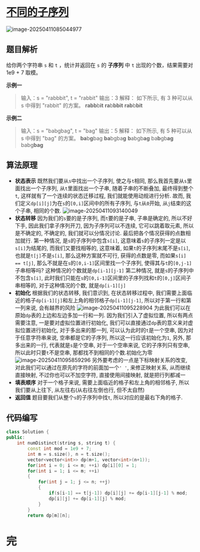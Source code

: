 # [不同的子序列](https://leetcode.cn/problems/distinct-subsequences/)

![image-20250411085044977](https://md-wind.oss-cn-nanjing.aliyuncs.com/md/20250411085045143.png)

## 题目解析

给你两个字符串 `s` 和 `t` ，统计并返回在 `s` 的 **子序列** 中 `t` 出现的个数，结果需要对 1e9 + 7 取模。

**示例一**

>输入：s = "rabbbit", t = "rabbit"
>输出：3
>解释：
>如下所示, 有 3 种可以从 s 中得到 "rabbit" 的方案。
>**rabb**b**it**
>**ra**b**bbit**
>**rab**b**bit**

**示例二**

>输入：s = "babgbag", t = "bag"
>输出：5
>解释：
>如下所示, 有 5 种可以从 s 中得到 "bag" 的方案。 
>**ba**b**g**bag
>**ba**bgba**g**
>**b**abgb**ag**
>ba**b**gb**ag**
>babg**bag**

## 算法原理

- **状态表示**
  既然我们要从`s`中找出一个子序列, 使之与`t`相同, 那么我首先要从`s`里面找出一个子序列, 从`t`里面找出一个子串, 随着子串的不断叠加, 最终得到整个`t`, 这样就有了一个连续的状态迁移过程, 我们就能使用动规进行分析. 故而, 我们定义`dp[i][j]`为在`s`的`[0,i]`区间中的所有子序列, 与`t`从`0`开始, 从`j`结束的这个子串,   相同的个数.
  ![image-20250411093140049](https://md-wind.oss-cn-nanjing.aliyuncs.com/md/20250411093140225.png)
- **状态转移**
  因为我们的`s`要的是子序列, 而`t`要的是子串, 子串是确定的, 所以不好下手, 因此我们拿子序列开刀, 因为子序列可以不连续, 它可以跳着取元素, 所以是不确定的, 不确定的, 我们就可以分情况讨论. 最后把各个情况获得的点数相加就行.
  第一种情况, 是`s`的子序列中包含`s[i]`, 这意味着`s`的子序列一定是以`s[i]`为结尾的, 而我们又要找相等的, 这意味着, 如果`t`的子序列末尾不是`s[i]`, 也就是`t[j]`不是`s[i]`, 那么这种方案就不可行, 获得的点数是零, 而如果`s[i] == t[j]`, 那么不就是在`s`的`[0,i-1]`区间里找一个子序列, 使得其与`t`的`[0,j-1]`子串相等吗? 这种情况的个数就是`dp[i-1][j-1]`
  第二种情况, 就是`s`的子序列中不包含`s[i]`, 此时我们只能在`s`的`[0,i-1]`区间里的子序列找和`t`的`[0,j]`区间子串相等的, 对于这种情况的个数, 就是`dp[i-1][j]`
- **初始化**
  根据我们的状态转移, 我们意识到, 在状态转移过程中, 我们需要上面临近的格子`dp[i-1][j]`和左上角的相邻格子`dp[i-1][j-1]`, 所以对于第一行和第一列来说, 会有越界的风险
  ![image-20250411095228904](https://md-wind.oss-cn-nanjing.aliyuncs.com/md/20250411095228966.png)
  为此我们可以在原始`dp`表的上边和左边多加一行和一列.   因为我们引入了虚拟位置, 所以有两点需要注意, 一是要对虚拟位置进行初始化, 我们可以直接通过`dp`表的意义来对虚拟位置进行初始化, 对于多出来的那一列,  可以认为此时的`t`是一个空串, 因为对于任意字符串来说, 空串都是它的子序列, 所以这一行应该初始化为`1`, 另外, 那多出来的一行, 代表就是`s`是个空串, 对于一个空串来说, 它的子序列只有空串, 所以此时只要`t`不是空串, 那都找不到相同的个数.初始化为零
  ![image-20250411095859296](https://md-wind.oss-cn-nanjing.aliyuncs.com/md/20250411095859439.png)
  另外要考虑的一点是下标映射关系的改变, 对此我们可以通过在原先的字符的前面加一个`' '`, 来修正映射关系, 从而继续直接映射, 不过你也可以不加空字符, 直接使用间接映射, 就是把行列都减一
- **填表顺序**
  对于一个格子来说, 需要上面临近的格子和左上角的相邻格子, 所以我们要从上往下,   从左往右(从右往左倒也行, 但不太自然)
- **返回值**
  题目要我们从整个`s`的子序列中找`t`, 所以对应的是最右下角的格子.

## 代码编写

```cpp
class Solution {
public:
    int numDistinct(string s, string t) {
        const int mod = 1e9 + 7;
        int m = s.size(), n = t.size();
        vector<vector<int>> dp(m+1, vector<int>(n+1));
        for(int i = 0; i <= m; ++i) dp[i][0] = 1;
        for(int i = 1; i <= m; ++i)
        {
            for(int j = 1; j <= n; ++j)
            {
                if(s[i-1] == t[j-1]) dp[i][j] += dp[i-1][j-1] % mod;
                dp[i][j] += dp[i-1][j] % mod;
            }
        }
        return dp[m][n];
```

 # 完